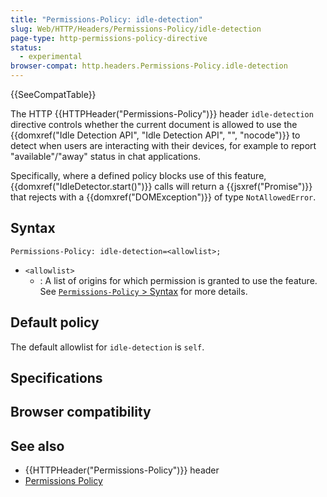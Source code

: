```yaml
---
title: "Permissions-Policy: idle-detection"
slug: Web/HTTP/Headers/Permissions-Policy/idle-detection
page-type: http-permissions-policy-directive
status:
  - experimental
browser-compat: http.headers.Permissions-Policy.idle-detection
---
```


{{SeeCompatTable}}

The HTTP {{HTTPHeader("Permissions-Policy")}} header `idle-detection` directive controls whether the current document is allowed to use the {{domxref("Idle Detection API", "Idle Detection API", "", "nocode")}} to detect when users are interacting with their devices, for example to report "available"/"away" status in chat applications.

Specifically, where a defined policy blocks use of this feature, {{domxref("IdleDetector.start()")}} calls will return a {{jsxref("Promise")}} that rejects with a {{domxref("DOMException")}} of type `NotAllowedError`.

## Syntax

```http
Permissions-Policy: idle-detection=<allowlist>;
```

- `<allowlist>`
  - : A list of origins for which permission is granted to use the feature. See [`Permissions-Policy` > Syntax](/Web/HTTP/Headers/Permissions-Policy#syntax) for more details.

## Default policy

The default allowlist for `idle-detection` is `self`.

## Specifications



## Browser compatibility



## See also

- {{HTTPHeader("Permissions-Policy")}} header
- [Permissions Policy](/Web/HTTP/Permissions_Policy)
